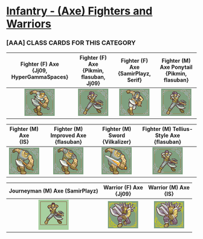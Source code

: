 # [Infantry - (Axe) Fighters and Warriors](../)

### [AAA] CLASS CARDS FOR THIS CATEGORY


|Fighter (F) Axe <br> {Jj09, HyperGammaSpaces}|Fighter (F) Axe <br> {Pikmin, flasuban, Jj09}|Fighter (F) Axe <br> {SamirPlayz, Serif}|Fighter (M) Axe Ponytail <br> {Pikmin, flasuban}|
| :---: | :---: | :---: | :---: |
|<img alt="Fighter (F) Axe {Jj09, HyperGammaSpaces}" src="Fighter (F) Axe {Jj09, HyperGammaSpaces}.png" />|<img alt="Fighter (F) Axe {Pikmin, flasuban, Jj09}" src="Fighter (F) Axe {Pikmin, flasuban, Jj09}.png" />|<img alt="Fighter (F) Axe {SamirPlayz, Serif}" src="Fighter (F) Axe {SamirPlayz, Serif}.png" />|<img alt="Fighter (M) Axe Ponytail {Pikmin, flasuban}" src="Fighter (M) Axe Ponytail {Pikmin, flasuban}.png" />|


|Fighter (M) Axe <br> {IS}|Fighter (M) Improved Axe <br> {flasuban}|Fighter (M) Sword <br> {Vilkalizer}|Fighter (M) Tellius-Style Axe <br> {flasuban}|
| :---: | :---: | :---: | :---: |
|<img alt="Fighter (M) Axe {IS}" src="Fighter (M) Axe {IS}.png" />|<img alt="Fighter (M) Improved Axe {flasuban}" src="Fighter (M) Improved Axe {flasuban}.png" />|<img alt="Fighter (M) Sword {Vilkalizer}" src="Fighter (M) Sword {Vilkalizer}.png" />|<img alt="Fighter (M) Tellius-Style Axe {flasuban}" src="Fighter (M) Tellius-Style Axe {flasuban}.png" />|


|Journeyman (M) Axe (SamirPlayz) <br> |Warrior (F) Axe <br> {Jj09}|Warrior (M) Axe <br> {IS}|
| :---: | :---: | :---: |
|<img alt="Journeyman (M) Axe (SamirPlayz)" src="Journeyman (M) Axe (SamirPlayz).png" />|<img alt="Warrior (F) Axe {Jj09}" src="Warrior (F) Axe {Jj09}.png" />|<img alt="Warrior (M) Axe {IS}" src="Warrior (M) Axe {IS}.png" />|


